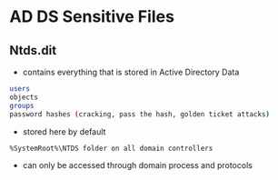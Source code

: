 # AD DS Sensitive Files

## Ntds.dit

* contains everything that is stored in Active Directory Data

```bash
users
objects
groups
password hashes (cracking, pass the hash, golden ticket attacks)
```

* stored here by default

```bash
%SystemRoot%\NTDS folder on all domain controllers
```

* can only be accessed through domain process and protocols
